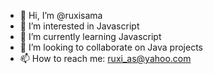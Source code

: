 - 👋 Hi, I’m @ruxisama
- 👀 I’m interested in Javascript
- 🌱 I’m currently learning Javascript
- 💞️ I’m looking to collaborate on Java projects
- 📫 How to reach me: ruxi_as@yahoo.com

<!---
ruxisama/ruxisama is a ✨ special ✨ repository because its `README.md` (this file) appears on your GitHub profile.
You can click the Preview link to take a look at your changes.
--->
